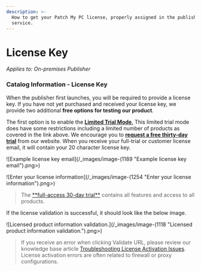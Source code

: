 ```yaml
---
description: >-
  How to get your Patch My PC license, properly assigned in the publisher
  service.
---
```


# License Key

_Applies to: On-premises Publisher_

### Catalog Information - License Key

When the publisher first launches, you will be required to provide a license key. If you have not yet purchased and received your license key, we provide two additional **free options for testing our product**.

The first option is to enable the [**Limited Trial Mode**.](https://patchmypc.com/frequently-asked-questions#trial-catalog) This limited trial mode does have some restrictions including a limited number of products as covered in the link above. We encourage you to [**request a free thirty-day trial**](https://patchmypc.com/free-trial) from our website. When you receive your full-trial or customer license email, it will contain your 20 character license key.

![Example license key email](/_images/image-(1189 "Example license key email").png>)

![Enter your license information](/_images/image-(1254 "Enter your license information").png>)

<blockquote class="wp-block-quote">
<p>The <a href="https://patchmypc.com/free-trial">**full-access 30-day trial**</a> contains all features and access to all products.</p>
</blockquote>

If the license validation is successful, it should look like the below image.

![Licensed product information validation.](/_images/image-(1118 "Licensed product information validation.").png>)

<blockquote class="wp-block-quote">
<p>If you receive an error when clicking Validate URL, please review our knowledge base article <a href="https://patchmypc.com/troubleshooting-license-activation-issues">Troubleshooting License Activation Issues</a>. License activation errors are often related to firewall or proxy configurations.</p>
</blockquote>